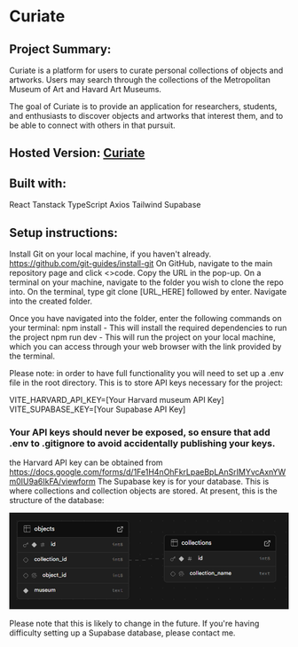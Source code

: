 # Curiate

## Project Summary:
Curiate is a platform for users to curate personal collections of objects and artworks. Users may search through the collections of the Metropolitan Museum of Art and Havard Art Museums.

The goal of Curiate is to provide an application for researchers, students, and enthusiasts to discover objects and artworks that interest them, and to be able to connect with others in that pursuit.

## Hosted Version: [Curiate](https://curiate.netlify.app/)

## Built with:
React
Tanstack
TypeScript
Axios
Tailwind
Supabase


## Setup instructions:
Install Git on your local machine, if you haven't already. https://github.com/git-guides/install-git
On GitHub, navigate to the main repository page and click <>code. Copy the URL in the pop-up.
On a terminal on your machine, navigate to the folder you wish to clone the repo into.
On the terminal, type git clone [URL_HERE] followed by enter.
Navigate into the created folder.

Once you have navigated into the folder, enter the following commands on your terminal:
npm install - This will install the required dependencies to run the project
npm run dev - This will run the project on your local machine, which you can access through your web browser with the link provided by the terminal.

Please note: in order to have full functionality you will need to set up a .env file in the root directory. This is to store API keys necessary for the project:

VITE_HARVARD_API_KEY=[Your Harvard museum API Key]
VITE_SUPABASE_KEY=[Your Supabase API Key]

### Your API keys should never be exposed, so ensure that add .env to .gitignore to avoid accidentally publishing your keys.

the Harvard API key can be obtained from https://docs.google.com/forms/d/1Fe1H4nOhFkrLpaeBpLAnSrIMYvcAxnYWm0IU9a6IkFA/viewform
The Supabase key is for your database. This is where collections and collection objects are stored. At present, this is the structure of the database:

![database structure](/public/database_structure.PNG)

Please note that this is likely to change in the future. If you're having difficulty setting up a Supabase database, please contact me.
